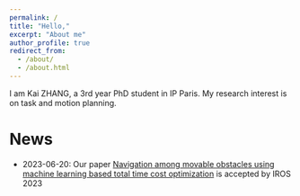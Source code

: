 ```yaml
---
permalink: /
title: "Hello,"
excerpt: "About me"
author_profile: true
redirect_from: 
  - /about/
  - /about.html
---
```



I am Kai ZHANG, a 3rd year PhD student in IP Paris. My research interest is on task and motion planning. 


News
======
* 2023-06-20: Our paper [Navigation among movable obstacles using machine learning based total time cost optimization](https://kai-zhang-er.github.io/namo-time-cost/ "Project website") is accepted by IROS 2023